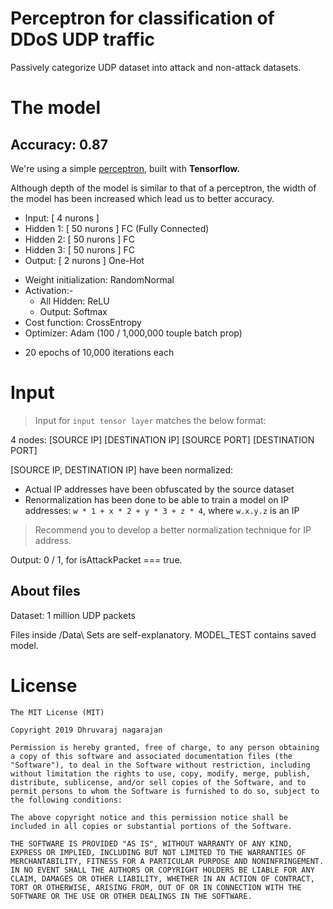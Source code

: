 # Perceptron for classification of DDoS UDP traffic

Passively categorize UDP dataset into attack and non-attack datasets.

# The model

## Accuracy: 0.87

We're using a simple [perceptron](https://www.cs.cmu.edu/afs/cs.cmu.edu/academic/class/15381-f01/www/handouts/110601.pdf), built with **Tensorflow.**

Although depth of the model is similar to that of a perceptron, the width of the model has been increased which lead us to better accuracy.
- Input: [ 4 nurons ]
- Hidden 1: [ 50 nurons ] FC (Fully Connected)
- Hidden 2: [ 50 nurons ] FC
- Hidden 3: [ 50 nurons ] FC
- Output: [ 2 nurons ] One-Hot

+ Weight initialization: RandomNormal
+ Activation:-
  + All Hidden: ReLU
  + Output: Softmax
+ Cost function: CrossEntropy
+ Optimizer: Adam (100 / 1,000,000 touple batch prop)

* 20 epochs of 10,000 iterations each


# Input

> Input for `input tensor layer` matches the below format:

4 nodes: [SOURCE IP] [DESTINATION IP] [SOURCE PORT] [DESTINATION PORT]

[SOURCE IP, DESTINATION IP] have been normalized:
- Actual IP addresses have been obfuscated by the source dataset
- Renormalization has been done to be able to train a model on IP addresses:
`w * 1 + x * 2 + y * 3 + z * 4`, where `w.x.y.z` is an IP

> Recommend you to develop a better normalization technique for IP address.

Output: 0 / 1, for isAttackPacket === true.

## About files

Dataset: 1 million UDP packets

Files inside /Data\ Sets are self-explanatory.
MODEL_TEST contains saved model.

# License

```
The MIT License (MIT)

Copyright 2019 Dhruvaraj nagarajan

Permission is hereby granted, free of charge, to any person obtaining a copy of this software and associated documentation files (the "Software"), to deal in the Software without restriction, including without limitation the rights to use, copy, modify, merge, publish, distribute, sublicense, and/or sell copies of the Software, and to permit persons to whom the Software is furnished to do so, subject to the following conditions:

The above copyright notice and this permission notice shall be included in all copies or substantial portions of the Software.

THE SOFTWARE IS PROVIDED "AS IS", WITHOUT WARRANTY OF ANY KIND, EXPRESS OR IMPLIED, INCLUDING BUT NOT LIMITED TO THE WARRANTIES OF MERCHANTABILITY, FITNESS FOR A PARTICULAR PURPOSE AND NONINFRINGEMENT. IN NO EVENT SHALL THE AUTHORS OR COPYRIGHT HOLDERS BE LIABLE FOR ANY CLAIM, DAMAGES OR OTHER LIABILITY, WHETHER IN AN ACTION OF CONTRACT, TORT OR OTHERWISE, ARISING FROM, OUT OF OR IN CONNECTION WITH THE SOFTWARE OR THE USE OR OTHER DEALINGS IN THE SOFTWARE.
```